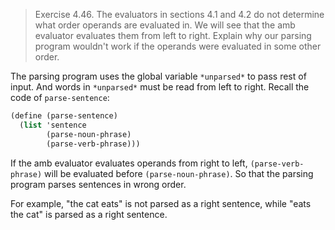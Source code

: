 > Exercise 4.46.  The evaluators in sections 4.1 and 4.2 do not determine what
> order operands are evaluated in. We will see that the amb evaluator evaluates
> them from left to right. Explain why our parsing program wouldn't work if the
> operands were evaluated in some other order.

The parsing program uses the global variable `*unparsed*` to pass rest of
input.  And words in `*unparsed*` must be read from left to right.  Recall the
code of `parse-sentence`:

```scheme
(define (parse-sentence)
  (list 'sentence
        (parse-noun-phrase)
        (parse-verb-phrase)))
```

If the amb evaluator evaluates operands from right to left,
`(parse-verb-phrase)` will be evaluated before `(parse-noun-phrase)`.
So that the parsing program parses sentences in wrong order.

For example, "the cat eats" is not parsed as a right sentence, while "eats the
cat" is parsed as a right sentence.
